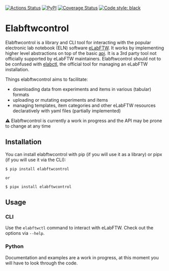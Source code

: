<p align="left">
<a href="https://github.com/din14970/elabftwcontrol/actions"><img alt="Actions Status" src="https://github.com/din14970/elabftwcontrol/workflows/build/badge.svg"></a>
<a href="https://pypi.org/project/elabftwcontrol/"><img alt="PyPI" src="https://img.shields.io/pypi/v/pyMatchSeries.svg?style=flat"></a>
<a href='https://coveralls.io/github/din14970/pyMatchSeries?branch=master'><img src='https://coveralls.io/repos/github/din14970/pyMatchSeries/badge.svg?branch=master' alt='Coverage Status' /></a>
<a href="https://github.com/psf/black"><img alt="Code style: black" src="https://img.shields.io/badge/code%20style-black-000000.svg"></a>
</p>

# Elabftwcontrol

Elabftwcontrol is a library and CLI tool for interacting with the popular electronic lab notebook (ELN) software [eLabFTW](https://www.elabftw.net/).
It works by implementing higher level abstractions on top of the basic [api](https://github.com/elabftw/elabapi-python/).
It is a 3rd party tool not officially supported by eLabFTW maintainers.
Elabftwcontrol should not to be confused with [elabctl](https://github.com/elabftw/elabctl), the official tool for managing an eLabFTW installation.

Things elabftwcontrol aims to facilitate:
* downloading data from experiments and items in various (tabular) formats
* uploading or mutating experiments and items
* managing templates, item categories and other eLabFTW resources declaratively with yaml files (partially implemented)

⚠️ Elabftwcontrol is currently a work in progress and the API may be prone to change at any time

## Installation
You can install elabftwcontrol with pip (if you will use it as a library) or pipx (if you will use it via the CLI):

```
$ pip install elabftwcontrol

or

$ pipx install elabftwcontrol
```

## Usage

### CLI
Use the `elabftwctl` command to interact with eLabFTW. Check out the options via `--help`.

### Python
Documentation and examples are a work in progress, at this moment you will have to look through the code.
